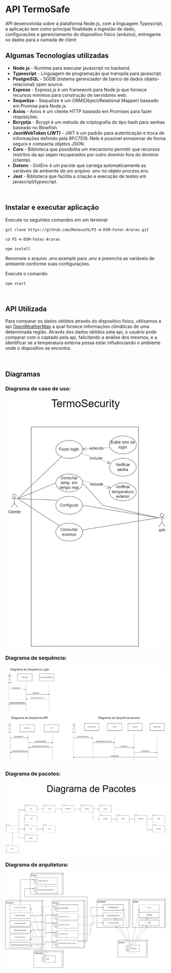 # API TermoSafe

API desenvolvida sobre a plataforma Node.js, com a linguagem Typescript, a aplicação tem como principal finalidade a ingestão de dado, configurações e gerenciamento do dispositivo físico (arduino), entregante os dados para a camada de client
<br>

## Algumas Tecnologias utilizadas

<ul>
  <li><b>Node.js</b> - Runtime para executar javascript no backend.</li>
  <li><b>Typescript</b> - Linguagem de programação que transpila para javascript.</li>
  <li><b>PostgreSQL</b> - SGDB (sistema gerenciador de banco de dados objeto-relacional) open source.</li>
  <li><b>Express</b> - Express.js é um framework para Node.js que fornece recursos mínimos para construção de servidores web.</li>
  <li><b>Sequelize</b> - Sequelize é um ORM(Object/Relational Mapper) baseado em Promise para Node.js.</li>
  <li><b>Axios</b> - Axios é um cliente HTTP baseado em Promises para fazer requisições.</li>
  <li><b>Bcryptjs</b> - Bcrypt é um método de criptografia do tipo hash para senhas baseado no Blowfish.</li>
  <li><b>JsonWebToken (JWT)</b> - JWT é um padrão para autenticação e troca de informações definido pela RFC7519. Nele é possível armazenar de forma segura e compacta objetos JSON.</li>
  <li><b>Cors</b> - Biblioteca que possibilita um mecanismo permitir que recursos restritos da api sejam recuperados por outro domínio fora do domínio (cliente).</li>
  <li><b>Dotenv</b> - DotEnv é um pacote que carrega automaticamente as variáveis de ambiente de um arquivo .env no objeto process.env.</li>
  <li><b>Jest</b> - Biblioteca que facilita a criação e execução de testes em javascript/typescript.</li>
</ul>
<br>

## Instalar e executar aplicação

Execute os seguintes comandos em um terminal:

```
git clone https://github.com/MateusVS/PI-4-DSM-Fatec-Araras.git
```

```
cd PI-4-DSM-Fatec-Araras
```

```
npm install
```

Renomeie o arquivo .env.example para .env e preencha as variáveis de ambiente conforme suas configurações.

Execute o comando:

```
npm start
```

<br>

## API Utilizada

Para comparar os dados obtidos através do dispositivo físico, utilizamos a api <a href="https://openweathermap.org/api">OpenWeatherMap</a> a qual fornece informações climáticas de uma determinada região.
Através dos dados obtidos pela api, o usuário pode comparar com o captado pela api, falicitando a análise dos mesmos, e a identificar se a temperatura externa possa estar influênciando o ambiente onde o dispositivo se encontra.

<br>

## Diagramas

<h3>Diagrama de caso de uso:</h3>
<img src="../docs/diagramas/diagrama_casos_de_uso.png" alt="Diagrama de caso de uso" style="height: 70%; width:100%;"/>

<h3>Diagrama de sequência:</h3>
<img src="../docs/diagramas/diagrama_sequencia.drawio.png" alt="Diagrama de sequência" style="height: 70%; width:100%;"/>

<h3>Diagrama de pacotes:</h3>
<img src="../docs/diagramas/diagrama_pacotes.drawio.png" alt="Diagrama de pacotes" style="height: 70%; width:100%;"/>

<h3>Diagrama de arquitetura:</h3>
<img src="../docs/diagramas/diagrama_arquitetura.jpeg" alt="Diagrama de arquitetura" style="height: 70%; width:100%;"/>
